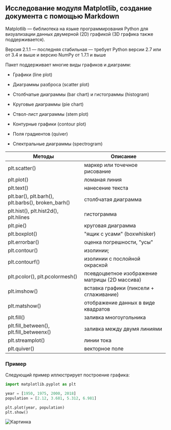 ## Исследование модуля Matplotlib, создание документа с помощью Markdown

Matplotlib — библиотека на языке программирования Python для визуализации данных двумерной (2D) графикой (3D графика также поддерживается).

Версия 2.1.1 — последняя стабильная — требует Python версии 2.7 или от 3.4 и выше и версию NumPy от 1.7.1 и выше

Пакет поддерживает многие виды графиков и диаграмм:

* Графики (line plot)

* Диаграммы разброса (scatter plot)

* Столбчатые диаграммы (bar chart) и гистограммы (histogram)

* Круговые диаграммы (pie chart)

* Ствол-лист диаграммы (stem plot)

* Контурные графики (contour plot)

* Поля градиентов (quiver)

* Спектральные диаграммы (spectrogram)

Методы | Описание
------------ | -------------
plt.scatter() | маркер или точечное рисование
plt.plot() | ломаная линия
plt.text() | нанесение текста
plt.bar(), plt.barh(), plt.barbs(), broken_barh() | столбчатая диаграмма
plt.hist(), plt.hist2d(), plt.hlines | гистограмма
plt.pie() | круговая диаграмма
plt.boxplot() | "ящик с усами" (boxwhisker)
plt.errorbar() | оценка погрешности, "усы"
plt.contour() | изолинии;
plt.contourf() | изолинии с послойной окраской
plt.pcolor(), plt.pcolormesh() | псевдоцветное изображение матрицы (2D массива)
plt.imshow() | вставка графики (пиксели + сглаживание)
plt.matshow() | отображение данных в виде квадратов
plt.fill() | заливка многоугольника
plt.fill_between(), plt.fill_betweenx() | заливка между двумя линиями
plt.streamplot() | линии тока
plt.quiver() | векторное поле

### Пример

Следующий пример иллюстрирует построение графика:

```python
import matplotlib.pyplot as plt 

year = [1950, 1975, 2000, 2018] 
population = [2.12, 3.681, 5.312, 6.981] 

plt.plot(year, population) 
plt.show()

```

![Картинка](https://i.ibb.co/x3BJYPM/2022-06-29-14-41-55.png)
